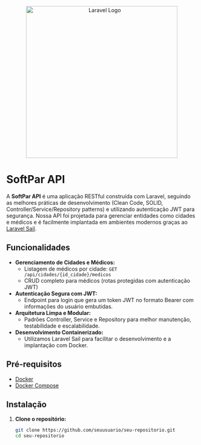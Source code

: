 <p align="center">
  <a href="https://laravel.com" target="_blank">
    <img src="https://raw.githubusercontent.com/laravel/art/master/logo-lockup/5%20SVG/2%20CMYK/1%20Full%20Color/laravel-logolockup-cmyk-red.svg" width="400" alt="Laravel Logo">
  </a>
</p>

# SoftPar API

A **SoftPar API** é uma aplicação RESTful construída com Laravel, seguindo as melhores práticas de desenvolvimento (Clean Code, SOLID, Controller/Service/Repository patterns) e utilizando autenticação JWT para segurança. Nossa API foi projetada para gerenciar entidades como cidades e médicos e é facilmente implantada em ambientes modernos graças ao [Laravel Sail](https://laravel.com/docs/sail).

## Funcionalidades

- **Gerenciamento de Cidades e Médicos:**
  - Listagem de médicos por cidade: `GET /api/cidades/{id_cidade}/medicos`
  - CRUD completo para médicos (rotas protegidas com autenticação JWT)
- **Autenticação Segura com JWT:**
  - Endpoint para login que gera um token JWT no formato Bearer com informações do usuário embutidas.
- **Arquitetura Limpa e Modular:**
  - Padrões Controller, Service e Repository para melhor manutenção, testabilidade e escalabilidade.
- **Desenvolvimento Containerizado:**
  - Utilizamos Laravel Sail para facilitar o desenvolvimento e a implantação com Docker.

## Pré-requisitos

- [Docker](https://www.docker.com/)
- [Docker Compose](https://docs.docker.com/compose/)

## Instalação

1. **Clone o repositório:**

   ```bash
   git clone https://github.com/seuusuario/seu-repositorio.git
   cd seu-repositorio
 
